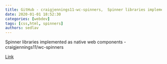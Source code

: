 ```yaml
---
title: GitHub - craigjennings11-wc-spinners,  Spinner libraries implemented as native web components
date: 2020-01-01 18:52:30
categories: [webdev]
tags: [css,html, spinners]
authors: sedlav
---
```


Spinner libraries implemented as native web components - craigjennings11/wc-spinners

[Link](https://github.com/craigjennings11/wc-spinners/)
